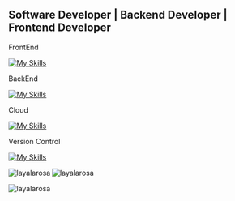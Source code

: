 ## Software Developer | Backend Developer | Frontend Developer 

<!-- **layalarosa/layalarosa** is a ✨ _special_ ✨ repository because its `README.md` (this file) appears on your GitHub profile. -->

<!--- 🔭 I’m currently working on ...
- 🌱 I’m currently learning ...
- 👯 I’m looking to collaborate on ...
- 🤔 I’m looking for help with ...
- 💬 Ask me about ...
- 📫 How to reach me: ...
- ⚡ Fun fact: ...-->

FrontEnd

[![My Skills](https://skillicons.dev/icons?i=js,html,css,bootstrap,angular,typescript,codepen)](https://skillicons.dev)

BackEnd

[![My Skills](https://skillicons.dev/icons?i=cs,dotnet)](https://skillicons.dev)

Cloud

[![My Skills](https://skillicons.dev/icons?i=azure)](https://skillicons.dev)

Version Control 

[![My Skills](https://skillicons.dev/icons?i=git,github,bitbucket)](https://skillicons.dev)



<p><img align="left" src="https://github-readme-stats.vercel.app/api/top-langs?username=Layalarosa&show_icons=true&locale=en&layout=compact" alt="layalarosa" /></p>

<p><img align="center" src="https://github-readme-stats.vercel.app/api?username=Layalarosa&" alt="layalarosa" /></p>

<p><img align="center" src="https://github-readme-streak-stats.herokuapp.com/?user=Layalarosa&" alt="layalarosa" /></p>

